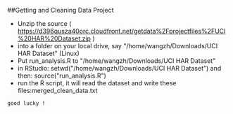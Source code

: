 ##Getting and Cleaning Data Project

+ Unzip the source ( https://d396qusza40orc.cloudfront.net/getdata%2Fprojectfiles%2FUCI%20HAR%20Dataset.zip )
+ into a folder on your local drive, say "/home/wangzh/Downloads/UCI HAR Dataset"   (Linux)
+ Put run_analysis.R to "/home/wangzh/Downloads/UCI HAR Dataset"
+ in RStudio: setwd("/home/wangzh/Downloads/UCI HAR Dataset")  and then: source("run_analysis.R")
+ run the R script, it will read the dataset and write these files:merged_clean_data.txt 


`good lucky !`
